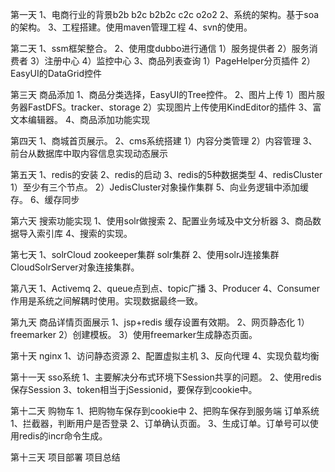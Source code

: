 第一天
1、电商行业的背景b2b b2c b2b2c c2c o2o2
2、系统的架构。基于soa的架构。
3、工程搭建。使用maven管理工程
4、svn的使用。

第二天
1、ssm框架整合。
2、使用度dubbo进行通信
	1）服务提供者
	2）服务消费者
	3）注册中心
	4）监控中心
3、商品列表查询
	1）PageHelper分页插件
	2）EasyUI的DataGrid控件

第三天
商品添加
1、商品分类选择，EasyUI的Tree控件。
2、图片上传
	1）图片服务器FastDFS。tracker、storage
	2）实现图片上传使用KindEditor的插件
3、富文本编辑器。
4、商品添加功能实现

第四天
1、商城首页展示。
2、cms系统搭建
	1）内容分类管理
	2）内容管理
3、前台从数据库中取内容信息实现动态展示

第五天
1、redis的安装
2、redis的启动
3、redis的5种数据类型
4、redisCluster
	1）至少有三个节点。
	2）JedisCluster对象操作集群
5、向业务逻辑中添加缓存。
6、缓存同步

第六天
搜索功能实现
1、使用solr做搜索
2、配置业务域及中文分析器
3、商品数据导入索引库
4、搜索的实现。

第七天
1、solrCloud
zookeeper集群
solr集群
2、使用solrJ连接集群
CloudSolrServer对象连接集群。

第八天
1、Activemq
2、queue点到点、topic广播
3、Producer
4、Consumer
作用是系统之间解耦时使用。实现数据最终一致。

第九天
商品详情页面展示
1、jsp+redis
缓存设置有效期。
2、网页静态化
1）freemarker
2）创建模板。
3）使用freemarker生成静态页面。

第十天
nginx
1、访问静态资源
2、配置虚拟主机
3、反向代理
4、实现负载均衡

第十一天
sso系统
1、主要解决分布式环境下Session共享的问题。
2、使用redis保存Session
3、token相当于jSessionid，要保存到cookie中。

第十二天
购物车
1、把购物车保存到cookie中
2、把购车保存到服务端
订单系统
1、拦截器，判断用户是否登录
2、订单确认页面。
3、生成订单。订单号可以使用redis的incr命令生成。

第十三天
项目部署
项目总结

